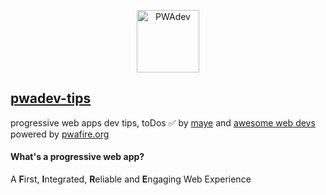 <p align="center">
  <img src="https://github.com/webmaxru/progressive-web-apps-logo/blob/master/pwalogo.svg" alt="PWAdev" height="100"/>
</p>

## [pwadev-tips]()

progressive web apps dev tips, toDos ✅ by [maye](https://maye.pwafire.org) and [awesome web devs]() powered by [pwafire.org]()

#### What's a progressive web app?

A **F**irst, **I**ntegrated, **R**eliable and **E**ngaging Web Experience
